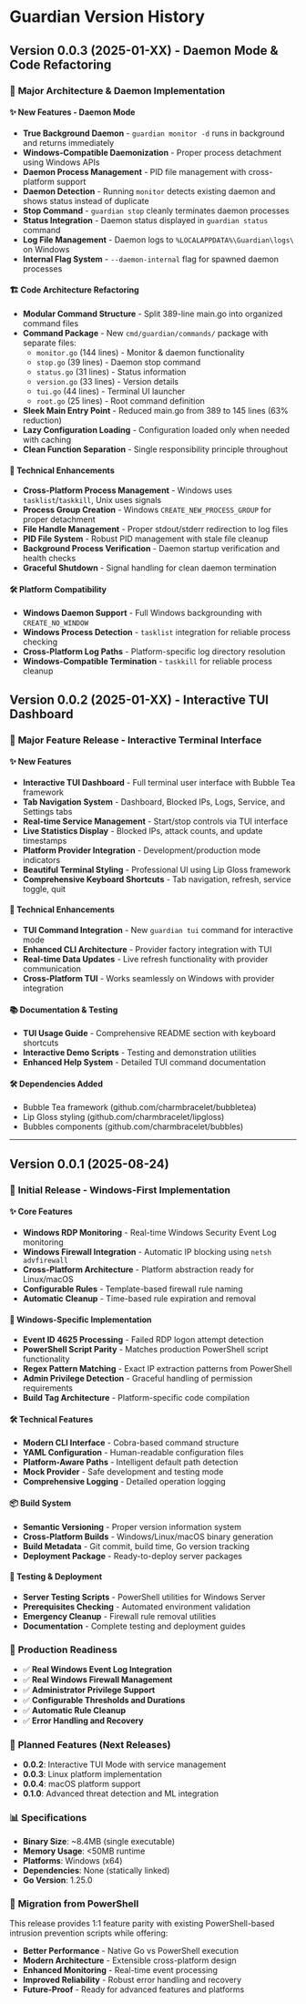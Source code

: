 # Guardian Version History

## Version 0.0.3 (2025-01-XX) - Daemon Mode & Code Refactoring

### 🚀 **Major Architecture & Daemon Implementation**

#### ✨ **New Features - Daemon Mode**
- **True Background Daemon** - `guardian monitor -d` runs in background and returns immediately
- **Windows-Compatible Daemonization** - Proper process detachment using Windows APIs  
- **Daemon Process Management** - PID file management with cross-platform support
- **Daemon Detection** - Running `monitor` detects existing daemon and shows status instead of duplicate
- **Stop Command** - `guardian stop` cleanly terminates daemon processes
- **Status Integration** - Daemon status displayed in `guardian status` command
- **Log File Management** - Daemon logs to `%LOCALAPPDATA%\Guardian\logs\` on Windows
- **Internal Flag System** - `--daemon-internal` flag for spawned daemon processes

#### 🏗️ **Code Architecture Refactoring** 
- **Modular Command Structure** - Split 389-line main.go into organized command files
- **Command Package** - New `cmd/guardian/commands/` package with separate files:
  - `monitor.go` (144 lines) - Monitor & daemon functionality
  - `stop.go` (39 lines) - Daemon stop command  
  - `status.go` (31 lines) - Status information
  - `version.go` (33 lines) - Version details
  - `tui.go` (44 lines) - Terminal UI launcher
  - `root.go` (25 lines) - Root command definition
- **Sleek Main Entry Point** - Reduced main.go from 389 to 145 lines (63% reduction)
- **Lazy Configuration Loading** - Configuration loaded only when needed with caching
- **Clean Function Separation** - Single responsibility principle throughout

#### 🔧 **Technical Enhancements**
- **Cross-Platform Process Management** - Windows uses `tasklist`/`taskkill`, Unix uses signals
- **Process Group Creation** - Windows `CREATE_NEW_PROCESS_GROUP` for proper detachment  
- **File Handle Management** - Proper stdout/stderr redirection to log files
- **PID File System** - Robust PID management with stale file cleanup
- **Background Process Verification** - Daemon startup verification and health checks
- **Graceful Shutdown** - Signal handling for clean daemon termination

#### 🛠️ **Platform Compatibility**
- **Windows Daemon Support** - Full Windows backgrounding with `CREATE_NO_WINDOW`
- **Windows Process Detection** - `tasklist` integration for reliable process checking
- **Cross-Platform Log Paths** - Platform-specific log directory resolution
- **Windows-Compatible Termination** - `taskkill` for reliable process cleanup

## Version 0.0.2 (2025-01-XX) - Interactive TUI Dashboard

### 🎉 **Major Feature Release - Interactive Terminal Interface**

#### ✨ **New Features**
- **Interactive TUI Dashboard** - Full terminal user interface with Bubble Tea framework
- **Tab Navigation System** - Dashboard, Blocked IPs, Logs, Service, and Settings tabs
- **Real-time Service Management** - Start/stop controls via TUI interface
- **Live Statistics Display** - Blocked IPs, attack counts, and update timestamps
- **Platform Provider Integration** - Development/production mode indicators
- **Beautiful Terminal Styling** - Professional UI using Lip Gloss framework
- **Comprehensive Keyboard Shortcuts** - Tab navigation, refresh, service toggle, quit

#### 🔧 **Technical Enhancements**
- **TUI Command Integration** - New `guardian tui` command for interactive mode
- **Enhanced CLI Architecture** - Provider factory integration with TUI
- **Real-time Data Updates** - Live refresh functionality with provider communication
- **Cross-Platform TUI** - Works seamlessly on Windows with provider integration

#### 📚 **Documentation & Testing**
- **TUI Usage Guide** - Comprehensive README section with keyboard shortcuts
- **Interactive Demo Scripts** - Testing and demonstration utilities
- **Enhanced Help System** - Detailed TUI command documentation

#### 🛠️ **Dependencies Added**
- Bubble Tea framework (github.com/charmbracelet/bubbletea)
- Lip Gloss styling (github.com/charmbracelet/lipgloss)
- Bubbles components (github.com/charmbracelet/bubbles)

---

## Version 0.0.1 (2025-08-24)

### 🎉 **Initial Release - Windows-First Implementation**

#### ✨ **Core Features**
- **Windows RDP Monitoring** - Real-time Windows Security Event Log monitoring
- **Windows Firewall Integration** - Automatic IP blocking using `netsh advfirewall`
- **Cross-Platform Architecture** - Platform abstraction ready for Linux/macOS
- **Configurable Rules** - Template-based firewall rule naming
- **Automatic Cleanup** - Time-based rule expiration and removal

#### 🔧 **Windows-Specific Implementation**
- **Event ID 4625 Processing** - Failed RDP logon attempt detection
- **PowerShell Script Parity** - Matches production PowerShell script functionality
- **Regex Pattern Matching** - Exact IP extraction patterns from PowerShell
- **Admin Privilege Detection** - Graceful handling of permission requirements
- **Build Tag Architecture** - Platform-specific code compilation

#### 🛠️ **Technical Features**
- **Modern CLI Interface** - Cobra-based command structure
- **YAML Configuration** - Human-readable configuration files
- **Platform-Aware Paths** - Intelligent default path detection
- **Mock Provider** - Safe development and testing mode
- **Comprehensive Logging** - Detailed operation logging

#### 📦 **Build System**
- **Semantic Versioning** - Proper version information system
- **Cross-Platform Builds** - Windows/Linux/macOS binary generation
- **Build Metadata** - Git commit, build time, Go version tracking
- **Deployment Package** - Ready-to-deploy server packages

#### 🧪 **Testing & Deployment**
- **Server Testing Scripts** - PowerShell utilities for Windows Server
- **Prerequisites Checking** - Automated environment validation
- **Emergency Cleanup** - Firewall rule removal utilities
- **Documentation** - Complete testing and deployment guides

### 🎯 **Production Readiness**
- ✅ **Real Windows Event Log Integration**
- ✅ **Real Windows Firewall Management**
- ✅ **Administrator Privilege Support**
- ✅ **Configurable Thresholds and Durations**
- ✅ **Automatic Rule Cleanup**
- ✅ **Error Handling and Recovery**

### 🔮 **Planned Features (Next Releases)**
- **0.0.2**: Interactive TUI Mode with service management
- **0.0.3**: Linux platform implementation
- **0.0.4**: macOS platform support
- **0.1.0**: Advanced threat detection and ML integration

### 📊 **Specifications**
- **Binary Size**: ~8.4MB (single executable)
- **Memory Usage**: <50MB runtime
- **Platforms**: Windows (x64)
- **Dependencies**: None (statically linked)
- **Go Version**: 1.25.0

### 🚀 **Migration from PowerShell**
This release provides 1:1 feature parity with existing PowerShell-based intrusion prevention scripts while offering:
- **Better Performance** - Native Go vs PowerShell execution
- **Modern Architecture** - Extensible cross-platform design
- **Enhanced Monitoring** - Real-time event processing
- **Improved Reliability** - Robust error handling and recovery
- **Future-Proof** - Ready for advanced features and platforms
